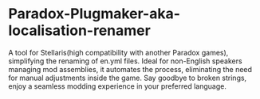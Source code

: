 # Paradox-Plugmaker-aka-localisation-renamer
A tool for Stellaris(high compatibility with another Paradox games), simplifying the renaming of en.yml files. Ideal for non-English speakers managing mod assemblies, it automates the process, eliminating the need for manual adjustments inside the game. Say goodbye to broken strings, enjoy a seamless modding experience in your preferred language.
